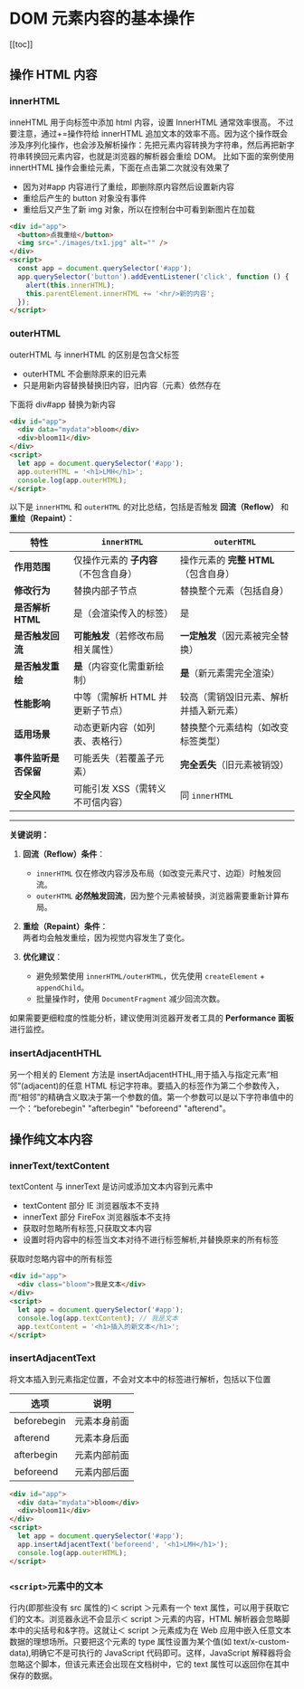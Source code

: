 # DOM 元素内容的基本操作

[[toc]]

## 操作 HTML 内容

### innerHTML

inneHTML 用于向标签中添加 html 内容，设置 InnerHTML 通常效率很高。
不过要注意，通过+=操作符给 innerHTML 追加文本的效率不高。因为这个操作既会涉及序列化操作，也会涉及解析操作：先把元素内容转换为字符串，然后再把新字符串转换回元素内容，也就是浏览器的解析器会重绘 DOM。
比如下面的案例使用 innertHTML 操作会重绘元素，下面在点击第二次就没有效果了

- 因为对#app 内容进行了重绘，即删除原内容然后设置新内容
- 重绘后产生的 button 对象没有事件
- 重绘后又产生了新 img 对象，所以在控制台中可看到新图片在加载

```html
<div id="app">
  <button>点我重绘</button>
  <img src="./images/tx1.jpg" alt="" />
</div>
<script>
  const app = document.querySelector('#app');
  app.querySelector('button').addEventListener('click', function () {
    alert(this.innerHTML);
    this.parentElement.innerHTML += '<hr/>新的内容';
  });
</script>
```

### outerHTML

outerHTML 与 innerHTML 的区别是包含父标签

- outerHTML 不会删除原来的旧元素
- 只是用新内容替换替换旧内容，旧内容（元素）依然存在

下面将 div#app 替换为新内容

```html
<div id="app">
  <div data="mydata">bloom</div>
  <div>bloom11</div>
</div>
<script>
  let app = document.querySelector('#app');
  app.outerHTML = '<h1>LMH</h1>';
  console.log(app.outerHTML);
</script>
```

以下是 `innerHTML` 和 `outerHTML` 的对比总结，包括是否触发 **回流（Reflow）** 和 **重绘（Repaint）**：

| **特性**             | **`innerHTML`**                       | **`outerHTML`**                        |
| -------------------- | ------------------------------------- | -------------------------------------- |
| **作用范围**         | 仅操作元素的 **子内容**（不包含自身） | 操作元素的 **完整 HTML**（包含自身）   |
| **修改行为**         | 替换内部子节点                        | 替换整个元素（包括自身）               |
| **是否解析 HTML**    | 是（会渲染传入的标签）                | 是                                     |
| **是否触发回流**     | **可能触发**（若修改布局相关属性）    | **一定触发**（因元素被完全替换）       |
| **是否触发重绘**     | **是**（内容变化需重新绘制）          | **是**（新元素需完全渲染）             |
| **性能影响**         | 中等（需解析 HTML 并更新子节点）      | 较高（需销毁旧元素、解析并插入新元素） |
| **适用场景**         | 动态更新内容（如列表、表格行）        | 替换整个元素结构（如改变标签类型）     |
| **事件监听是否保留** | 可能丢失（若覆盖子元素）              | **完全丢失**（旧元素被销毁）           |
| **安全风险**         | 可能引发 XSS（需转义不可信内容）      | 同 `innerHTML`                         |

---

**关键说明：**

1. **回流（Reflow）条件**：

   - `innerHTML` 仅在修改内容涉及布局（如改变元素尺寸、边距）时触发回流。
   - `outerHTML` **必然触发回流**，因为整个元素被替换，浏览器需要重新计算布局。

2. **重绘（Repaint）条件**：  
   两者均会触发重绘，因为视觉内容发生了变化。

3. **优化建议**：
   - 避免频繁使用 `innerHTML/outerHTML`，优先使用 `createElement` + `appendChild`。
   - 批量操作时，使用 `DocumentFragment` 减少回流次数。

如果需要更细粒度的性能分析，建议使用浏览器开发者工具的 **Performance 面板** 进行监控。

### insertAdjacentHTHL

另一个相关的 Element 方法是 insertAdjacentHTHL,用于插入与指定元素“相邻”(adjacent)的任意 HTML 标记字符串。要插入的标签作为第二个参数传入，而“相邻”的精确含义取决于第一个参数的值。第一个参数可以是以下字符串值中的一个：“beforebegin" "afterbegin" "beforeend" "afterend"。

## 操作纯文本内容

### innerText/textContent

textContent 与 innerText 是访问或添加文本内容到元素中

- textContent 部分 IE 浏览器版本不支持
- innerText 部分 FireFox 浏览器版本不支持
- 获取时忽略所有标签,只获取文本内容
- 设置时将内容中的标签当文本对待不进行标签解析,并替换原来的所有标签

获取时忽略内容中的所有标签

```html
<div id="app">
  <div class="bloom">我是文本</div>
</div>
<script>
  let app = document.querySelector('#app');
  console.log(app.textContent); // 我是文本
  app.textContent = '<h1>插入的新文本</h1>';
</script>
```

### insertAdjacentText

将文本插入到元素指定位置，不会对文本中的标签进行解析，包括以下位置

| 选项        | 说明         |
| ----------- | ------------ |
| beforebegin | 元素本身前面 |
| afterend    | 元素本身后面 |
| afterbegin  | 元素内部前面 |
| beforeend   | 元素内部后面 |

```html
<div id="app">
  <div data="mydata">bloom</div>
  <div>bloom11</div>
</div>
<script>
  let app = document.querySelector('#app');
  app.insertAdjacentText('beforeend', '<h1>LMH</h1>');
  console.log(app.outerHTML);
</script>
```

### `<script>`元素中的文本

行内(即那些没有 src 属性的)＜ script ＞元素有一个 text 属性，可以用于获取它们的文本。浏览器永远不会显示＜ script ＞元素的内容，HTML 解析器会忽略脚本中的尖括号和&字符。这就让＜ script ＞元素成为在 Web 应用中嵌入任意文本数据的理想场所。只要把这个元素的 type 属性设置为某个值(如 text/x-custom-data),明确它不是可执行的 JavaScript 代码即可。这样，JavaScript 解释器将会忽略这个脚本，但该元素还会出现在文档树中，它的 text 属性可以返回你在其中保存的数据。
